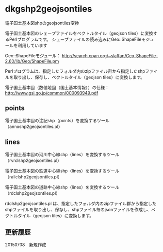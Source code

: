 # dkgshp2geojsontiles
電子国土基本図shpのgeojsontiles変換

電子国土基本図のシェープファイルをベクトルタイル（geojson tiles）に変換するPerlプログラムです。
シェープファイルの読み込みにGeo::ShapeFileモジュールを利用しています

Geo::ShapeFileモジュール：
http://search.cpan.org/~slaffan/Geo-ShapeFile-2.60/lib/Geo/ShapeFile.pm

Perlプログラムは、指定したフォルダ内のzipファイル群から指定したshpファイルを取り出し、保存し、ベクトルタイル（geojson tiles）に変換します。

電子国土基本図（数値地図（国土基本情報））の仕様：
http://www.gsi.go.jp/common/000093949.pdf

## points
電子国土基本図の注記shp（points）を変換するツール（annoshp2geojsontiles.pl）

## lines
電子国土基本図の河川中心線shp（lines）を変換するツール（rvrclshp2geojsontiles.pl）

電子国土基本図の鉄道中心線shp（lines）を変換するツール（railclshp2geojsontiles.pl）

電子国土基本図の道路中心線shp（lines）を変換するツール（rdclshp2geojsontiles.pl）

rdclshp2geojsontiles.pl は、指定したフォルダ内のzipファイル群から指定したshpファイルを取り出し、保存し、shpファイル毎のjsonファイルを作成し、ベクトルタイル（geojson tiles）に変換します。

## 更新履歴
20150708　新規作成
